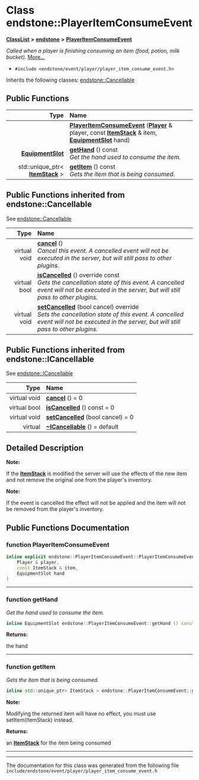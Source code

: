 

# Class endstone::PlayerItemConsumeEvent



[**ClassList**](annotated.md) **>** [**endstone**](namespaceendstone.md) **>** [**PlayerItemConsumeEvent**](classendstone_1_1PlayerItemConsumeEvent.md)



_Called when a player is finishing consuming an item (food, potion, milk bucket)._ [More...](#detailed-description)

* `#include <endstone/event/player/player_item_consume_event.h>`



Inherits the following classes: [endstone::Cancellable](classendstone_1_1Cancellable.md)










































































## Public Functions

| Type | Name |
| ---: | :--- |
|   | [**PlayerItemConsumeEvent**](#function-playeritemconsumeevent) ([**Player**](classendstone_1_1Player.md) & player, const [**ItemStack**](classendstone_1_1ItemStack.md) & item, [**EquipmentSlot**](namespaceendstone.md#enum-equipmentslot) hand) <br> |
|  [**EquipmentSlot**](namespaceendstone.md#enum-equipmentslot) | [**getHand**](#function-gethand) () const<br>_Get the hand used to consume the item._  |
|  std::unique\_ptr&lt; [**ItemStack**](classendstone_1_1ItemStack.md) &gt; | [**getItem**](#function-getitem) () const<br>_Gets the item that is being consumed._  |


## Public Functions inherited from endstone::Cancellable

See [endstone::Cancellable](classendstone_1_1Cancellable.md)

| Type | Name |
| ---: | :--- |
| virtual void | [**cancel**](classendstone_1_1Cancellable.md#function-cancel) () <br>_Cancel this event. A cancelled event will not be executed in the server, but will still pass to other plugins._  |
| virtual bool | [**isCancelled**](classendstone_1_1Cancellable.md#function-iscancelled) () override const<br>_Gets the cancellation state of this event. A cancelled event will not be executed in the server, but will still pass to other plugins._  |
| virtual void | [**setCancelled**](classendstone_1_1Cancellable.md#function-setcancelled) (bool cancel) override<br>_Sets the cancellation state of this event. A cancelled event will not be executed in the server, but will still pass to other plugins._  |


## Public Functions inherited from endstone::ICancellable

See [endstone::ICancellable](classendstone_1_1ICancellable.md)

| Type | Name |
| ---: | :--- |
| virtual void | [**cancel**](classendstone_1_1ICancellable.md#function-cancel) () = 0<br> |
| virtual bool | [**isCancelled**](classendstone_1_1ICancellable.md#function-iscancelled) () const = 0<br> |
| virtual void | [**setCancelled**](classendstone_1_1ICancellable.md#function-setcancelled) (bool cancel) = 0<br> |
| virtual  | [**~ICancellable**](classendstone_1_1ICancellable.md#function-icancellable) () = default<br> |
















































































## Detailed Description




**Note:**

If the [**ItemStack**](classendstone_1_1ItemStack.md) is modified the server will use the effects of the new item and not remove the original one from the player's inventory.




**Note:**

If the event is cancelled the effect will not be applied and the item will not be removed from the player's inventory. 





    
## Public Functions Documentation




### function PlayerItemConsumeEvent 

```C++
inline explicit endstone::PlayerItemConsumeEvent::PlayerItemConsumeEvent (
    Player & player,
    const ItemStack & item,
    EquipmentSlot hand
) 
```




<hr>



### function getHand 

_Get the hand used to consume the item._ 
```C++
inline EquipmentSlot endstone::PlayerItemConsumeEvent::getHand () const
```





**Returns:**

the hand 





        

<hr>



### function getItem 

_Gets the item that is being consumed._ 
```C++
inline std::unique_ptr< ItemStack > endstone::PlayerItemConsumeEvent::getItem () const
```





**Note:**

Modifying the returned item will have no effect, you must use setItem(ItemStack) instead.




**Returns:**

an [**ItemStack**](classendstone_1_1ItemStack.md) for the item being consumed 





        

<hr>

------------------------------
The documentation for this class was generated from the following file `include/endstone/event/player/player_item_consume_event.h`

